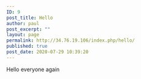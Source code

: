 ```yaml
---
ID: 9
post_title: Hello
author: paul
post_excerpt: ""
layout: page
permalink: http://34.76.19.106/index.php/hello/
published: true
post_date: 2020-07-29 10:39:20
---
```

<!-- wp:paragraph -->
<p>Hello everyone again</p>
<!-- /wp:paragraph -->